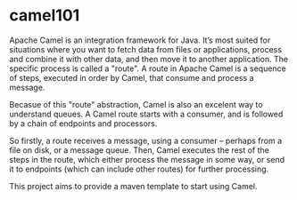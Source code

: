 # camel101

Apache Camel is an integration framework for Java. It’s most suited for situations where you want to fetch data from files or applications, process and combine it with other data, and then move it to another application. The specific process is called a "route". A route in Apache Camel is a sequence of steps, executed in order by Camel, that consume and process a message.

Becasue of this "route" abstraction, Camel is also an excelent way to understand queues. A Camel route starts with a consumer, and is followed by a chain of endpoints and processors.

So firstly, a route receives a message, using a consumer – perhaps from a file on disk, or a message queue. Then, Camel executes the rest of the steps in the route, which either process the message in some way, or send it to endpoints (which can include other routes) for further processing.

This project aims to provide a maven template to start using Camel. 

